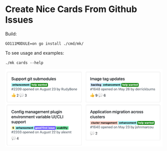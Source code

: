 # Create Nice Cards From Github Issues

Build:

```shell script
GO111MODULE=on go install ./cmd/mk/
```

To see usage and examples:

```shell script
./mk cards --help
```

![cards](docs/images/cards.png)